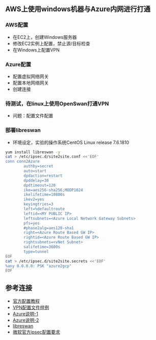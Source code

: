 ## AWS上使用windows机器与Azure内网进行打通
### AWS配置
- 在EC2上，创建Windows服务器
- 修改EC2实例上配置，禁止源/目标检查
- 在Windows上配置VPN
### Azure配置
- 配置虚拟网络网关
- 配置本地网络网关
- 创建连接

### 待测试，在linux上使用OpenSwan打通VPN
- 问题：配置文件配置

### 部署libreswan
* 环境设定，实验的操作系统CentOS Linux release 7.6.1810
```bash
yum install libreswan -y
cat > /etc/ipsec.d/site2site.conf <<'EOF'
conn conn2Azure
        authby=secret
        auto=start
        dpdaction=restart
        dpddelay=30
        dpdtimeout=120
        ike=aes256-sha256;MODP1024
        ikelifetime=10800s
        ikev2=yes
        keyingtries=3
        left=%defaultroute
        leftid=<MY PUBLIC IP>
        leftsubnets=<Azure Local Network Gateway Subnets>
        pfs=yes
        #phase2alg=aes128-sha1
        right=<Azure Route Based GW IP>
        rightid=<Azure Route Based GW IP>
        rightsubnets=<vNet Subnet>
        salifetime=3600s
        type=tunnel
EOF
cat > /etc/ipsec.d/site2site.secrets <<'EOF'
%any 0.0.0.0: PSK "azure2gcp"
EOF
```
## 参考连接
* [官方配置教程](https://techcommunity.microsoft.com/t5/ITOps-Talk-Blog/Step-By-Step-Connect-your-AWS-and-Azure-environments-with-a-VPN/ba-p/339211)
* [VPN配置文件样例](https://github.com/Azure/Azure-vpn-config-samples/blob/master/Openswan/ipsec.conf)
* [Azure说明-1](https://docs.azure.cn/zh-cn/vpn-gateway/vpn-gateway-about-vpn-gateway-settings#vpntype)
* [Azure说明-2](https://docs.azure.cn/zh-cn/articles/azure-operations-guide/virtual-network/aog-virtual-network-howto-connect-routebased-vpn-and-policybased-vpn)
* [libreswan](https://libreswan.org/wiki/Microsoft_Azure_configuration)
* [微软官方ipsec配置要求](https://docs.microsoft.com/en-us/azure/vpn-gateway/vpn-gateway-about-vpn-devices)